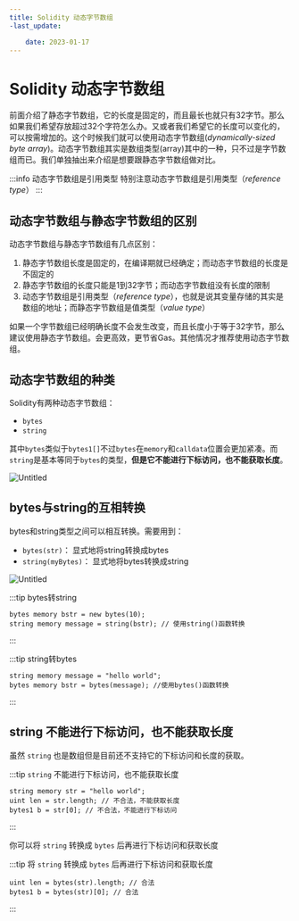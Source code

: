 ```yaml
---
title: Solidity 动态字节数组
-last_update:

    date: 2023-01-17
---
```


# Solidity 动态字节数组

前面介绍了静态字节数组，它的长度是固定的，而且最长也就只有32字节。那么如果我们希望存放超过32个字符怎么办。又或者我们希望它的长度可以变化的，可以按需增加的。这个时候我们就可以使用动态字节数组(*dynamically-sized byte array*)。动态字节数组其实是数组类型(array)其中的一种，只不过是字节数组而已。我们单独抽出来介绍是想要跟静态字节数组做对比。

:::info 动态字节数组是引用类型
特别注意动态字节数组是引用类型（*reference type*）
:::

## 动态字节数组与静态字节数组的区别

动态字节数组与静态字节数组有几点区别：

1. 静态字节数组长度是固定的，在编译期就已经确定；而动态字节数组的长度是不固定的
2. 静态字节数组的长度只能是1到32字节；而动态字节数组没有长度的限制
3. 动态字节数组是引用类型（*reference type*），也就是说其变量存储的其实是数组的地址；而静态字节数组是值类型（*value type*）

如果一个字节数组已经明确长度不会发生改变，而且长度小于等于32字节，那么建议使用静态字节数组。会更高效，更节省Gas。其他情况才推荐使用动态字节数组。

## 动态字节数组的种类

Solidity有两种动态字节数组：

- `bytes`
- `string`

其中`bytes`类似于`bytes1[]`不过`bytes`在`memory`和`calldata`位置会更加紧凑。而`string`是基本等同于`bytes`的类型，**但是它不能进行下标访问，也不能获取长度**。

![Untitled](assets/dynamic-byte-array/Untitled.png)

## bytes与string的互相转换

bytes和string类型之间可以相互转换。需要用到：

- `bytes(str)`：           显式地将string转换成bytes
- `string(myBytes)`：  显式地将bytes转换成string

![Untitled](assets/dynamic-byte-array/Untitled1.png)

:::tip bytes转string 
```solidity
bytes memory bstr = new bytes(10);
string memory message = string(bstr); // 使用string()函数转换
```
:::

:::tip string转bytes 
```solidity
string memory message = "hello world";
bytes memory bstr = bytes(message); //使用bytes()函数转换
```
:::

## string 不能进行下标访问，也不能获取长度

虽然 `string` 也是数组但是目前还不支持它的下标访问和长度的获取。

:::tip `string` 不能进行下标访问，也不能获取长度
```solidity
string memory str = "hello world";
uint len = str.length; // 不合法，不能获取长度
bytes1 b = str[0]; // 不合法，不能进行下标访问
```
:::

你可以将 `string` 转换成 `bytes` 后再进行下标访问和获取长度

:::tip 将 `string` 转换成 `bytes` 后再进行下标访问和获取长度
```solidity
uint len = bytes(str).length; // 合法
bytes1 b = bytes(str)[0]; // 合法
```
:::